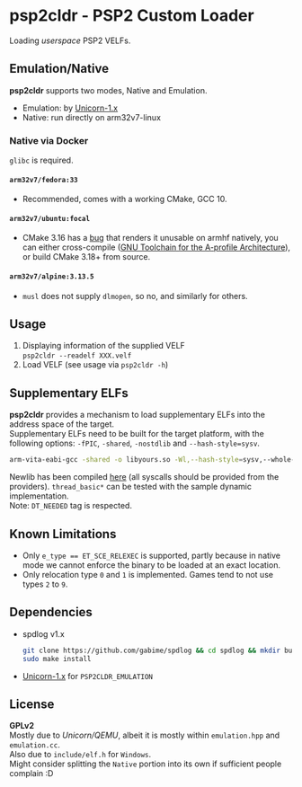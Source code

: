 psp2cldr - PSP2 Custom Loader
========

Loading *userspace* PSP2 VELFs.  

## Emulation/Native
**psp2cldr** supports two modes, Native and Emulation.  
   * Emulation: by [Unicorn-1.x](https://www.unicorn-engine.org/)  
   * Native: run directly on arm32v7-linux  

### Native via Docker
`glibc` is required.  
#### `arm32v7/fedora:33`  
   * Recommended, comes with a working CMake, GCC 10.  
#### `arm32v7/ubuntu:focal`
   * CMake 3.16 has a [bug](https://gitlab.kitware.com/cmake/cmake/-/issues/20568) that renders it unusable on armhf natively, you can either cross-compile ([GNU Toolchain for the A-profile Architecture](https://developer.arm.com/tools-and-software/open-source-software/developer-tools/gnu-toolchain/gnu-a/downloads)), or build CMake 3.18+ from source.  
#### `arm32v7/alpine:3.13.5`
   * `musl` does not supply `dlmopen`, so no, and similarly for others.  

## Usage
   1. Displaying information of the supplied VELF  
   `psp2cldr --readelf XXX.velf`
   2. Load VELF (see usage via `psp2cldr -h`)  

## Supplementary ELFs
**psp2cldr** provides a mechanism to load supplementary ELFs into the address space of the target.  
Supplementary ELFs need to be built for the target platform, with the following options: `-fPIC`, `-shared`, `-nostdlib` and `--hash-style=sysv`.  
```bash
arm-vita-eabi-gcc -shared -o libyours.so -Wl,--hash-style=sysv,--whole-archive libyours.a -nostdlib
```
Newlib has been compiled [here](https://github.com/chen-charles/psp2cldr-newlib/releases) (all syscalls should be provided from the providers). `thread_basic*` can be tested with the sample dynamic implementation.  
Note: `DT_NEEDED` tag is respected.  

## Known Limitations
   * Only `e_type == ET_SCE_RELEXEC` is supported, partly because in native mode we cannot enforce the binary to be loaded at an exact location.  
   * Only relocation type `0` and `1` is implemented. Games tend to not use types `2` to `9`.  

## Dependencies
 * spdlog v1.x  
   ```sh
   git clone https://github.com/gabime/spdlog && cd spdlog && mkdir build && cd build && cmake .. && make
   sudo make install
   ```
 * [Unicorn-1.x](https://www.unicorn-engine.org/) for `PSP2CLDR_EMULATION`  

## License
**GPLv2**  
Mostly due to *Unicorn/QEMU*, albeit it is mostly within `emulation.hpp` and `emulation.cc`.  
Also due to `include/elf.h` for `Windows`.  
Might consider splitting the `Native` portion into its own if sufficient people complain :D  
